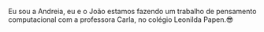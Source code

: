Eu sou a Andreia, eu e o João estamos fazendo um trabalho de pensamento computacional com a professora
Carla, no colégio Leonilda Papen.😎
